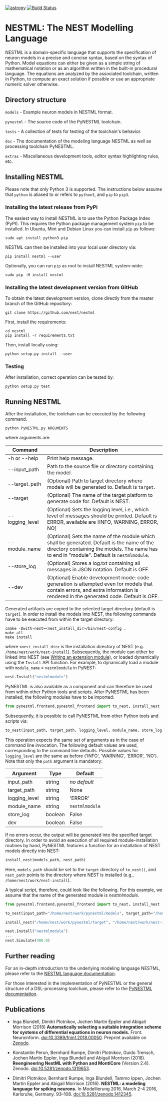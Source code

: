 [![astropy](http://img.shields.io/badge/powered%20by-AstroPy-orange.svg?style=flat)](http://www.astropy.org/) [![Build Status](https://travis-ci.org/nest/nestml.svg?branch=master)](https://travis-ci.org/kperun/nestml)

# NESTML: The NEST Modelling Language

NESTML is a domain-specific language that supports the specification of neuron models in a precise and concise syntax, based on the syntax of Python. Model equations can either be given as a simple string of mathematical notation or as an algorithm written in the built-in procedural language. The equations are analyzed by the associated toolchain, written in Python, to compute an exact solution if possible or use an appropriate numeric solver otherwise.

## Directory structure

`models` - Example neuron models in NESTML format.

`pynestml` - The source code of the PyNESTML toolchain.

`tests` - A collection of tests for testing of the toolchain's behavior.

`doc` - The documentation of the modeling language NESTML as well as processing toolchain PyNESTML.

`extras` - Miscellaneous development tools, editor syntax highlighting rules, etc.

## Installing NESTML

Please note that only Python 3 is supported. The instructions below assume that `python` is aliased to or refers to `python3`, and `pip` to `pip3`.

### Installing the latest release from PyPi

The easiest way to install NESTML is to use the Python Package Index (PyPI). This requires the Python package management system `pip` to be installed. In Ubuntu, Mint and Debian Linux you can install `pip` as follows:

```Shell
sudo apt install python3-pip
```

NESTML can then be installed into your local user directory via:

```Shell
pip install nestml --user
```

Optionally, you can run `pip` as root to install NESTML system-wide:

```Shell
sudo pip -H install nestml
```

### Installing the latest development version from GitHub

To obtain the latest development version, clone directly from the master branch of the GitHub repository:

```Shell
git clone https://github.com/nest/nestml
```

First, install the requirements:

```Shell
cd nestml
pip install -r requirements.txt
```

Then, install locally using:

```Shell
python setup.py install --user
```

### Testing

After installation, correct operation can be tested by:

```Shell
python setup.py test
```

## Running NESTML

After the installation, the toolchain can be executed by the following command.
```Shell
python PyNESTML.py ARGUMENTS
```
where arguments are:<a name="table_args"></a>

| Command        | Description |
|---             |---          |
| -h or --help   | Print help message.|
| --input_path   | Path to the source file or directory containing the model.|
| --target_path  | (Optional) Path to target directory where models will be generated to. Default is `target`.| 
| --target       | (Optional) The name of the target platform to generate code for. Default is NEST.|
| --logging_level| (Optional) Sets the logging level, i.e., which level of messages should be printed. Default is ERROR, available are [INFO, WARNING, ERROR, NO] |
| --module_name  | (Optional) Sets the name of the module which shall be generated. Default is the name of the directory containing the models. The name has to end in "module". Default is `nestmlmodule`. |
| --store_log    | (Optional) Stores a log.txt containing all messages in JSON notation. Default is OFF.|
| --dev          | (Optional) Enable development mode: code generation is attempted even for models that contain errors, and extra information is rendered in the generated code. Default is OFF.|

Generated artifacts are copied to the selected target directory (default is `target`). In order to install the models into NEST, the following commands have to be executed from within the target directory:

```Shell
cmake -Dwith-nest=<nest_install_dir>/bin/nest-config .
make all
make install
```

where `<nest_install_dir>` is the installation directory of NEST (e.g. `/home/nest/work/nest-install`). Subsequently, the module can either be linked into NEST (see [Writing an extension module](https://nest.github.io/nest-simulator/extension_modules)), or loaded dynamically using the `Install` API function. For example, to dynamically load a module with `module_name` = `nestmlmodule` in PyNEST:

```py
nest.Install("nestmlmodule")
```
PyNESTML is also available as a component and can therefore be used from within other Python tools and scripts. After PyNESTML has been installed, the following modules have to be imported:
```py
from pynestml.frontend.pynestml_frontend import to_nest, install_nest
```
Subsequently, it is possible to call PyNESTML from other Python tools and scripts via:
```py
to_nest(input_path, target_path, logging_level, module_name, store_log, dev)    
```
This operation expects the same set of arguments as in the case of command line invocation. The following default values are used, corresponding to the command line defaults. Possible values for `logging_level` are the same as before ('INFO', 'WARNING', 'ERROR', 'NO'). Note that only the `path` argument is mandatory:

| Argument      | Type    | Default |
|---            |---      | ---     |
| input_path    | string  | _no default_ |
| target_path   | string  | None |
| logging_level | string  | 'ERROR' |
| module_name   | string  | `nestmlmodule` |
| store_log     | boolean | False |
| dev           | boolean | False |

If no errors occur, the output will be generated into the specified target directory. In order to avoid an execution of all required module-installation routines by hand, PyNESTML features a function for an installation of NEST models directly into NEST:
```py
install_nest(models_path, nest_path)
```
Here, `models_path` should be set to the `target` directory of `to_nest()`, and `nest_path` points to the directory where NEST is installed (e.g., `/home/nest/work/nest-install`).

A typical script, therefore, could look like the following. For this example, we assume that the name of the generated module is _nestmlmodule_.
```py
from pynestml.frontend.pynestml_frontend import to_nest, install_nest

to_nest(input_path="/home/nest/work/pynestml/models", target_path="/home/nest/work/pynestml/target")

install_nest("/home/nest/work/pynestml/target", "/home/nest/work/nest-install")

nest.Install("nestmlmodule")
...
nest.Simulate(400.0)
```

## Further reading

For an in-depth introduction to the underlying modeling language NESTML, please refer to the [NESTML language documentation](doc/nestml_language.md).

For those interested in the implementation of PyNESTML or the general structure of a DSL-processing toolchain, please refer to the [PyNESTML documentation](doc/pynestml/index.md).

## Publications

* Inga Blundell, Dimitri Plotnikov, Jochen Martin Eppler and Abigail Morrison (2018) **Automatically selecting a suitable integration scheme for systems of differential equations in neuron models.** Front. Neuroinform. [doi:10.3389/fninf.2018.00050](https://doi.org/10.3389/fninf.2018.00050). Preprint available on [Zenodo](https://zenodo.org/record/1411417).

* Konstantin Perun, Bernhard Rumpe, Dimitri Plotnikov, Guido Trensch, Jochen Martin Eppler, Inga Blundell and Abigail Morrison (2018). **Reengineering NestML with Python and MontiCore** (Version 2.4). Zenodo. [doi:10.5281/zenodo.1319653](http://doi.org/10.5281/zenodo.1319653).

* Dimitri Plotnikov, Bernhard Rumpe, Inga Blundell, Tammo Ippen, Jochen Martin Eppler and Abigail Morrison (2016). **NESTML: a modeling language for spiking neurons.** In Modellierung 2016, March 2-4 2016, Karlsruhe, Germany. 93–108. [doi:10.5281/zenodo.1412345](http://doi.org/10.5281/zenodo.1412345).

